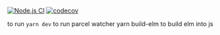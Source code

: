 [![Node.js CI](https://github.com/dyercode/armor-comparator/actions/workflows/test.yml/badge.svg?branch=main)](https://github.com/dyercode/armor-comparator/actions/workflows/test.yml)
[![codecov](https://codecov.io/github/dyercode/armor-comparator/graph/badge.svg?token=7WN85L62ZI)](https://codecov.io/github/dyercode/armor-comparator)

to run
`yarn dev` to run parcel watcher
yarn build-elm to build elm into js

